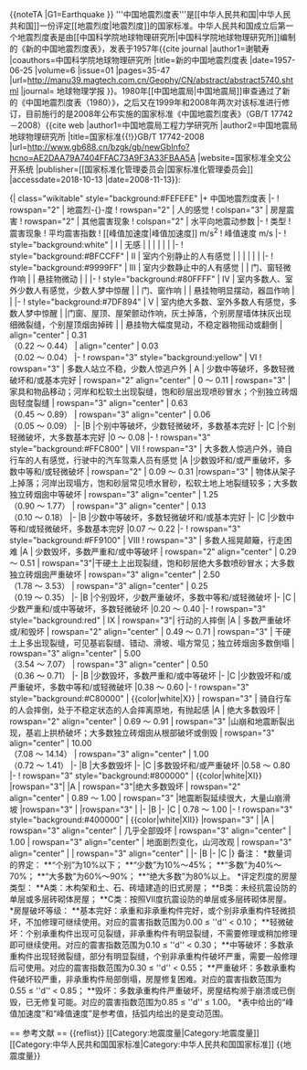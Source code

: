 {{noteTA
|G1=Earthquake
}}
'''中国地震烈度表'''是[[中华人民共和国|中华人民共和国]]一份评定[[地震烈度|地震烈度]]的国家标准。中华人民共和国成立后第一个地震烈度表是由[[中国科学院地球物理研究所|中国科学院地球物理研究所]]编制的《新的中国地震烈度表》，发表于1957年<ref>{{cite journal |author1=谢毓寿 |coauthors=中国科学院地球物理研究所 |title=新的中国地震烈度表 |date=1957-06-25 |volume=6 |issue=01 |pages=35-47 |url=http://manu39.magtech.com.cn/Geophy/CN/abstract/abstract5740.shtml |journal=
地球物理学报 }}</ref>。1980年[[中国地震局|中国地震局]]审查通过了新的《中国地震烈度表（1980）》，之后又在1999年和2008年两次对该标准进行修订，目前施行的是2008年公布实施的国家标准《中国地震烈度表》（GB/T 17742－2008）<ref>{{cite web |author1=中国地震局工程力学研究所 |author2=中国地震局地球物理研究所 |title=国家标准{{!}}GB/T 17742-2008 |url=http://www.gb688.cn/bzgk/gb/newGbInfo?hcno=AE2DAA79A7404FFAC73A9F3A33FBAA5A |website=国家标准全文公开系统 |publisher=[[国家标准化管理委员会|国家标准化管理委员会]] |accessdate=2018-10-13 |date=2008-11-13}}</ref>:

{| class="wikitable" style="background:#FEFEFE"
|+ 中国地震烈度表
|-
! rowspan="2" | 地震烈-{}-度
! rowspan="2" | 人的感觉
! colspan="3" | 房屋震害
! rowspan="2" | 其他震害现象
! colspan="2" | 水平向地震动参数
|-
! 类型
! 震害现象
! 平均震害指数
! [[峰值加速度|峰值加速度]] m/s<sup>2</sup>
! 峰值速度 m/s
|-
! style="background:white" | I
| 无感
|
|
|
|
|
|
|-
! style="background:#BFCCFF" | II
| 室内个别静止的人有感觉
|
|
|
|
|
|
|-
! style="background:#9999FF" | III
| 室内少数静止中的人有感觉
|
| 门、窗轻微作响
|
| 悬挂物微动
|
|
|-
! style="background:#80FFFF" | IV
| 室内多数人、室外少数人有感觉，少数人梦中惊醒
|
| 门、窗作响
|
| 悬挂物明显摆动，器皿作响
|
|
|-
! style="background:#7DF894" | V
| 室内绝大多数、室外多数人有感觉，多数人梦中惊醒
|
|门窗、屋顶、屋架颤动作响，灰土掉落，个别房屋墙体抹灰出现细微裂缝，个别屋顶烟囱掉砖
|
| 悬挂物大幅度晃动，不稳定器物摇动或翻倒
| align="center" | 0.31<br>（0.22 ～ 0.44）
| align="center" | 0.03<br>（0.02 ～ 0.04）
|-
!  rowspan="3" style="background:yellow" | VI
!  rowspan="3" | 多数人站立不稳，少数人惊逃户外
| A
| 少数中等破坏，多数轻微破坏和/或基本完好
| rowspan="2" align="center" | 0 ～ 0.11
| rowspan="3" | 家具和物品移动；河岸和松软土出现裂缝，饱和砂层出现喷砂冒水；个别独立砖烟囱轻度裂缝
| rowspan="3" align="center" | 0.63<br>（0.45 ～ 0.89）
| rowspan="3" align="center" | 0.06<br>（0.05 ～ 0.09）
|-
|B
|个别中等破坏，少数轻微破坏，多数基本完好
|-
|C
|个别轻微破坏，大多数基本完好
|0 ～ 0.08
|-
! rowspan="3" style="background:#FFC800" | VII
!  rowspan="3" | 大多数人惊逃户外，骑自行车的人有感觉，行驶中的汽车驾乘人员有感觉
|A
|少数毁坏和/或严重破坏，多数中等和/或轻微破坏
| rowspan="2" | 0.09 ～ 0.31
|rowspan="3" | 物体从架子上掉落；河岸出现塌方，饱和砂层常见喷水冒砂，松软土地上地裂缝较多；大多数独立砖烟囱中等破坏
| rowspan="3" align="center" | 1.25<br>（0.90 ～ 1.77）
| rowspan="3" align="center" | 0.13<br>（0.10 ～ 0.18）
|-
|B
|少数中等破坏，多数轻微破坏和/或基本完好
|-
|C
|少数中等和/或轻微破坏，多数基本完好
|0.07 ～ 0.22
|-
!  rowspan="3"  style="background:#FF9100" | VIII
!  rowspan="3" | 多数人摇晃颠簸，行走困难
|A
| 少数毁坏，多数严重和/或中等破坏
| rowspan="2" align="center" | 0.29 ～ 0.51
| rowspan="3"|干硬土上出现裂缝，饱和砂层绝大多数喷砂冒水；大多数独立砖烟囱严重破坏
| rowspan="3" align="center" | 2.50<br>（1.78 ～ 3.53）
| rowspan="3" align="center" | 0.25<br>（0.19 ～ 0.35）
|-
|B
|个别毁坏，少数严重破坏，多数中等和/或轻微破坏
|-
|C
|少数严重和/或中等破坏，多数轻微破坏
|0.20 ～ 0.40
|-
! rowspan="3" style="background:red" | IX
| rowspan="3"| 行动的人摔倒
|A
| 多数严重破坏或/和毁坏
| rowspan="2" align="center" | 0.49 ～ 0.71
| rowspan="3" | 干硬土上多出现裂缝，可见基岩裂缝、错动、滑坡、塌方常见；独立砖烟囱多数倒塌
| rowspan="3" align="center" | 5.00<br>（3.54 ～ 7.07）
| rowspan="3" align="center" | 0.50<br>（0.36 ～ 0.71）
|-
|B
|少数毁坏，多数严重和/或中等破坏
|-
|C
|少数毁坏和/或严重破坏，多数中等和/或轻微破坏
|0.38 ～ 0.60
|-
! rowspan="3" style="background:#C80000" | {{color|white|X}}
| rowspan="3" | 骑自行车的人会摔倒，处于不稳定状态的人会摔离原地，有抛起感
|A
| 绝大多数毁坏
| rowspan="2" align="center" | 0.69 ～ 0.91
| rowspan="3" |山崩和地震断裂出现，基岩上拱桥破坏；大多数独立砖烟囱从根部破坏或倒毁
| rowspan="3" align="center" | 10.00<br>（7.08 ～ 14.14）
| rowspan="3" align="center" | 1.00<br>（0.72 ～ 1.41）
|-
|B
|大多数毁坏
|-
|C
|多数毁坏和/或严重破坏
|0.58 ～ 0.80
|-
! rowspan="3" style="background:#800000" | {{color|white|XI}}
|rowspan="3"|
|A
| rowspan="3"|绝大多数毁坏
| rowspan="2" align="center" | 0.89 ～ 1.00
| rowspan="3" |地震断裂延续很大，大量山崩滑坡
|rowspan="3" |
|rowspan="3" |
|-
|B
|-
|C
| 0.78 ～ 1.00
|-
! rowspan="3" style="background:#400000" | {{color|white|XII}}
|rowspan="3" |
|A
| rowspan="3"  align="center" | 几乎全部毁坏
| rowspan="3"  align="center" | 1.00
| rowspan="3"  align="center" | 地面剧烈变化，山河改观
| rowspan="3"  align="center" | 
| rowspan="3"  align="center" | 
|-
|B
|-
|C
|}
备注：
*数量词的界定：
**“个别”为10%以下；
**“少数”为10%～45%；
**“多数”为40%～70%；
**“大多数”为60%～90%；
**“绝大多数”为80%以上。
*评定烈度的房屋类型：
**A类：木构架和土、石、砖墙建造的旧式房屋；
**B类：未经抗震设防的单层或多层砖砌体房屋；
**C类：按照VII度抗震设防的单层或多层砖砌体房屋。
*房屋破坏等级：
**基本完好：承重和非承重构件完好，或个别非承重构件轻微损坏，不加修理可继续使用。对应的震害指数范围为0.00 ≤ ''d'' < 0.10；
**轻微破坏：个别承重构件出现可见裂缝，非承重构件有明显裂缝，不需要修理或稍加修理即可继续使用。对应的震害指数范围为0.10 ≤ ''d'' < 0.30；
**中等破坏：多数承重构件出现轻微裂缝，部分有明显裂缝，个别非承重构件破坏严重，需要一般修理后可使用。对应的震害指数范围为0.30 ≤ ''d'' < 0.55；
**严重破坏：多数承重构件破坏较严重，非承重构件局部倒塌，房屋修复困难。对应的震害指数范围为0.55 ≤ ''d'' < 0.85；
**毁坏：多数承重构件严重破坏，房屋结构濒于崩溃或已倒毁，已无修复可能。对应的震害指数范围为0.85 ≤ ''d'' ≤ 1.00。
*表中给出的“峰值加速度”和“峰值速度”是参考值，括弧内给出的是变动范围。

== 参考文献 ==
{{reflist}}
[[Category:地震度量|Category:地震度量]]
[[Category:中华人民共和国国家标准|Category:中华人民共和国国家标准]]
{{地震度量}}